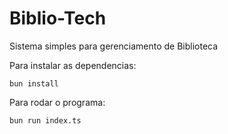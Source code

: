 # Biblio-Tech
Sistema simples para gerenciamento de Biblioteca

Para instalar as dependencias:
```
bun install
```
Para rodar o programa:
```
bun run index.ts
```
